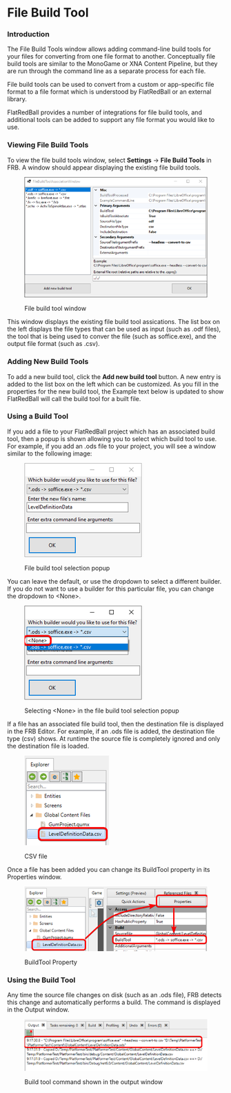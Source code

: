# File Build Tool

### Introduction

The File Build Tools window allows adding command-line build tools for your files for converting from one file format to another. Conceptually file build tools are similar to the MonoGame or XNA Content Pipeline, but they are run through the command line as a separate process for each file.

File build tools can be used to convert from a custom or app-specific file format to a file format which is understood by FlatRedBall or an external library.

FlatRedBall provides a number of integrations for file build tools, and additional tools can be added to support any file format you would like to use.

### Viewing File Build Tools

To view the file build tools window, select **Settings** -> **File Build Tools** in FRB. A window should appear displaying the existing file build tools.

<figure><img src="../../.gitbook/assets/image (1) (1) (1) (1) (1) (1) (1) (1) (1) (1) (1) (1) (1) (1).png" alt=""><figcaption><p>File build tool window</p></figcaption></figure>

This window displays the existing file build tool assications. The list box on the left displays the file types that can be used as input (such as .odf files), the tool that is being used to conver the file (such as soffice.exe), and the output file format (such as .csv).

### Adding New Build Tools

To add a new build tool, click the **Add new build tool** button. A new entry is added to the list box on the left which can be customized. As you fill in the properties for the new build tool, the Example text below is updated to show FlatRedBall will call the build tool for a built file.

### Using a Build Tool

If you add a file to your FlatRedBall project which has an associated build tool, then a popup is shown allowing you to select which build tool to use. For example, if you add an .ods file to your project, you will see a window similar to the following image:

<figure><img src="../../.gitbook/assets/image (1) (1) (1) (1) (1) (1) (1) (1) (1) (1) (1) (1) (1) (1) (1).png" alt=""><figcaption><p>File build tool selection popup</p></figcaption></figure>

You can leave the default, or use the dropdown to select a different builder. If you do not want to use a builder for this particular file, you can change the dropdown to \<None>.

<figure><img src="../../.gitbook/assets/image (2) (1) (1) (1) (1) (1) (1) (1) (1).png" alt=""><figcaption><p>Selecting &#x3C;None> in the file build tool selection popup</p></figcaption></figure>

If a file has an associated file build tool, then the destination file is displayed in the FRB Editor. For example, if an .ods file is added, the destination file type (csv) shows. At runtime the source file is completely ignored and only the destination file is loaded.

<figure><img src="../../.gitbook/assets/image (5) (1).png" alt=""><figcaption><p>CSV file</p></figcaption></figure>

Once a file has been added you can change its BuildTool property in its Properties window.

<figure><img src="../../.gitbook/assets/image (3) (1) (1) (1).png" alt=""><figcaption><p>BuildTool Property</p></figcaption></figure>

### Using the Build Tool

Any time the source file changes on disk (such as an .ods file), FRB detects this change and automatically performs a build. The command is displayed in the Output window.

<figure><img src="../../.gitbook/assets/image (85).png" alt=""><figcaption><p>Build tool command shown in the output window</p></figcaption></figure>
